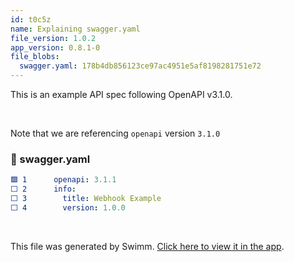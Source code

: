 ```yaml
---
id: t0c5z
name: Explaining swagger.yaml
file_version: 1.0.2
app_version: 0.8.1-0
file_blobs:
  swagger.yaml: 178b4db856123ce97ac4951e5af8198281751e72
---
```


This is an example API spec following OpenAPI v3.1.0.

<br/>

Note that we are referencing `openapi` version `3.1.0`
<!-- NOTE-swimm-snippet: the lines below link your snippet to Swimm -->
### 📄 swagger.yaml
```yaml
🟩 1      openapi: 3.1.1
⬜ 2      info:
⬜ 3        title: Webhook Example
⬜ 4        version: 1.0.0
```

<br/>

This file was generated by Swimm. [Click here to view it in the app](https://app.swimm.io/repos/Z2l0aHViJTNBJTNBV2Vic2l0ZSUzQSUzQXBhcnJpc2hpb25lcg==/docs/t0c5z).